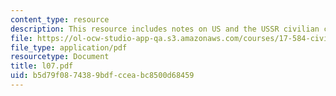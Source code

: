 ```yaml
---
content_type: resource
description: This resource includes notes on US and the USSR civilian control.
file: https://ol-ocw-studio-app-qa.s3.amazonaws.com/courses/17-584-civil-military-relations-spring-2003/b5d79f0874389bdfcceabc8500d68459_l07.pdf
file_type: application/pdf
resourcetype: Document
title: l07.pdf
uid: b5d79f08-7438-9bdf-ccea-bc8500d68459
---
```

